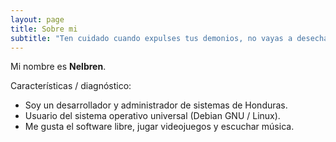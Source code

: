 ```yaml
---
layout: page
title: Sobre mi
subtitle: "Ten cuidado cuando expulses tus demonios, no vayas a desechar lo mejor de ti" - Friedrich Nietzsche
---
```


Mi nombre es **Nelbren**. 

Características / diagnóstico:

- Soy un desarrollador y administrador de sistemas de Honduras. 
- Usuario del sistema operativo universal (Debian GNU / Linux). 
- Me gusta el software libre, jugar videojuegos y escuchar música.

